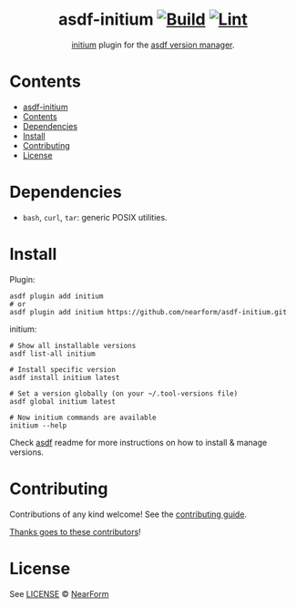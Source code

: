 <div align="center">

# asdf-initium [![Build](https://github.com/nearform/asdf-initium/actions/workflows/build.yml/badge.svg)](https://github.com/nearform/asdf-initium/actions/workflows/build.yml) [![Lint](https://github.com/nearform/asdf-initium/actions/workflows/lint.yml/badge.svg)](https://github.com/nearform/asdf-initium/actions/workflows/lint.yml)

[initium](https://initium.nearform.com) plugin for the [asdf version manager](https://asdf-vm.com).

</div>

# Contents

- [asdf-initium  ](#asdf-initium--)
- [Contents](#contents)
- [Dependencies](#dependencies)
- [Install](#install)
- [Contributing](#contributing)
- [License](#license)

# Dependencies

- `bash`, `curl`, `tar`: generic POSIX utilities.

# Install

Plugin:

```shell
asdf plugin add initium
# or
asdf plugin add initium https://github.com/nearform/asdf-initium.git
```

initium:

```shell
# Show all installable versions
asdf list-all initium

# Install specific version
asdf install initium latest

# Set a version globally (on your ~/.tool-versions file)
asdf global initium latest

# Now initium commands are available
initium --help
```

Check [asdf](https://github.com/asdf-vm/asdf) readme for more instructions on how to
install & manage versions.

# Contributing

Contributions of any kind welcome! See the [contributing guide](contributing.md).

[Thanks goes to these contributors](https://github.com/nearform/asdf-initium/graphs/contributors)!

# License

See [LICENSE](LICENSE) © [NearForm](https://github.com/nearform/)
